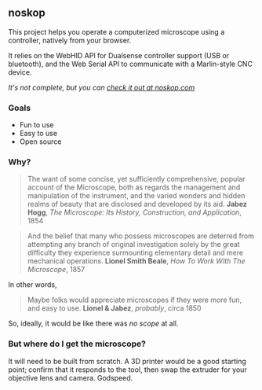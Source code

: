## noskop

This project helps you operate a computerized microscope using a controller, natively from your browser.

It relies on the WebHID API for Dualsense controller support (USB or bluetooth), and the Web Serial API to communicate with a Marlin-style CNC device.

_It's not complete, but you can [check it out at noskop.com](https://noskop.com)_

### Goals

- Fun to use
- Easy to use
- Open source

### Why?

> The want of some concise, yet sufficiently comprehensive, popular account of the Microscope, both as regards the management and manipulation of the instrument, and the varied wonders and hidden realms of beauty that are disclosed and developed by its aid. **Jabez Hogg**, _The Microscope: Its History, Construction, and Application_, 1854

> And the belief that many who possess microscopes are deterred from attempting any branch of original investigation solely by the great difficulty they experience surmounting elementary detail and mere mechanical operations. **Lionel Smith Beale**, _How To Work With The Microscope_, 1857

In other words,

> Maybe folks would appreciate microscopes if they were more fun, and easy to use. **Lionel & Jabez**, _probably_, circa 1850

So, ideally, it would be like there was _no scope_ at all.

### But where do I get the microscope?

It will need to be built from scratch. A 3D printer would be a good starting point; confirm that it responds to the tool, then swap the extruder for your objective lens and camera. Godspeed.
